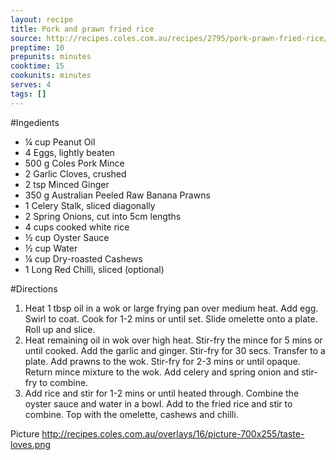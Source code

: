```yaml
---
layout: recipe
title: Pork and prawn fried rice
source: http://recipes.coles.com.au/recipes/2795/pork-prawn-fried-rice/
preptime: 10
prepunits: minutes
cooktime: 15
cookunits: minutes
serves: 4
tags: []
---
```

#Ingedients
* &frac14; cup Peanut Oil
* 4 Eggs, lightly beaten
* 500 g Coles Pork Mince
* 2 Garlic Cloves, crushed
* 2 tsp Minced Ginger
* 350 g Australian Peeled Raw Banana Prawns
* 1 Celery Stalk, sliced diagonally
* 2 Spring Onions, cut into 5cm lengths
* 4 cups cooked white rice
* &frac12; cup Oyster Sauce
* &frac12; cup Water
* &frac14; cup Dry-roasted Cashews
* 1 Long Red Chilli, sliced (optional)

#Directions
1. Heat 1 tbsp oil in a wok or large frying pan over medium heat. Add egg. Swirl to coat. Cook for 1-2 mins or until set. Slide omelette onto a plate. Roll up and slice.
2. Heat remaining oil in wok over high heat. Stir-fry the mince for 5 mins or until cooked. Add the garlic and ginger. Stir-fry for 30 secs. Transfer to a plate. Add prawns to the wok. Stir-fry for 2-3 mins or until opaque. Return mince mixture to the wok. Add celery and spring onion and stir-fry to combine.
3. Add rice and stir for 1-2 mins or until heated through. Combine the oyster sauce and water in a bowl. Add to the fried rice and stir to combine. Top with the omelette, cashews and chilli.

Picture
http://recipes.coles.com.au/overlays/16/picture-700x255/taste-loves.png